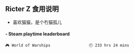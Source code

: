 ## Ricter Z 食用说明
- 喜欢猫猫，是个冇猫孤儿

<!-- steam-box start -->
#### - Steam playtime leaderboard
```text
🎮 World of Warships                 🕘 233 hrs 24 mins
```
<!-- Powered by https://github.com/YouEclipse/steam-box . -->
<!-- steam-box end -->
